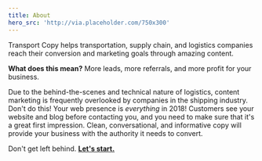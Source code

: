 ```yaml
---
title: About
hero_src: 'http://via.placeholder.com/750x300'
---
```

Transport Copy helps transportation, supply chain, and logistics companies reach their conversion and marketing goals through amazing content.

**What does this mean?** More leads, more referrals, and more profit for your business.

Due to the behind-the-scenes and technical nature of logistics, content marketing is frequently overlooked by companies in the shipping industry. Don't do this! Your web presence is _everything_ in 2018! Customers see your website and blog before contacting you, and you need to make sure that it's a great first impression. Clean, conversational, and informative copy will provide your business with the authority it needs to convert.

Don't get left behind. **[Let's start.](/contact)**
